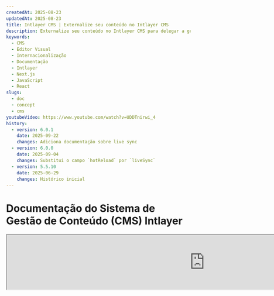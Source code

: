 ```yaml
---
createdAt: 2025-08-23
updatedAt: 2025-08-23
title: Intlayer CMS | Externalize seu conteúdo no Intlayer CMS
description: Externalize seu conteúdo no Intlayer CMS para delegar a gestão do seu conteúdo para sua equipe.
keywords:
  - CMS
  - Editor Visual
  - Internacionalização
  - Documentação
  - Intlayer
  - Next.js
  - JavaScript
  - React
slugs:
  - doc
  - concept
  - cms
youtubeVideo: https://www.youtube.com/watch?v=UDDTnirwi_4
history:
  - version: 6.0.1
    date: 2025-09-22
    changes: Adiciona documentação sobre live sync
  - version: 6.0.0
    date: 2025-09-04
    changes: Substitui o campo `hotReload` por `liveSync`
  - version: 5.5.10
    date: 2025-06-29
    changes: Histórico inicial
---
```


# Documentação do Sistema de Gestão de Conteúdo (CMS) Intlayer

<iframe title="Editor Visual + CMS para sua Aplicação Web: Intlayer Explicado" class="m-auto aspect-[16/9] w-full overflow-hidden rounded-lg border-0" allow="autoplay; gyroscope;" loading="lazy" width="1080" height="auto" src="https://www.youtube.com/embed/UDDTnirwi_4?autoplay=0&amp;origin=http://intlayer.org&amp;controls=0&amp;rel=1"/>

O Intlayer CMS é uma aplicação que permite externalizar o conteúdo de um projeto Intlayer.

Para isso, o Intlayer introduz o conceito de 'dicionários distantes'.

![Interface do Intlayer CMS](https://github.com/aymericzip/intlayer/blob/main/docs/assets/CMS.png)

## Entendendo os dicionários distantes

O Intlayer faz uma distinção entre dicionários 'locais' e 'distantes'.

- Um dicionário 'local' é um dicionário que é declarado no seu projeto Intlayer. Como o arquivo de declaração de um botão, ou sua barra de navegação. Externalizar seu conteúdo não faz sentido neste caso porque esse conteúdo não deve mudar com frequência.

- Um dicionário 'distante' é um dicionário que é gerenciado através do Intlayer CMS. Pode ser útil para permitir que sua equipe gerencie seu conteúdo diretamente no seu site, e também tem como objetivo usar recursos de testes A/B e otimização automática de SEO.

## Editor visual vs CMS

O editor [Intlayer Visual](https://github.com/aymericzip/intlayer/blob/main/docs/docs/pt/intlayer_visual_editor.md) é uma ferramenta que permite gerenciar seu conteúdo em um editor visual para dicionários locais. Uma vez que uma alteração é feita, o conteúdo será substituído na base de código. Isso significa que a aplicação será reconstruída e a página será recarregada para exibir o novo conteúdo.

Em contraste, o Intlayer CMS é uma ferramenta que permite gerenciar seu conteúdo em um editor visual para dicionários distantes. Uma vez que uma alteração é feita, o conteúdo **não** impactará sua base de código. E o site exibirá automaticamente o conteúdo alterado.

## Integração

Para mais detalhes sobre como instalar o pacote, veja a seção relevante abaixo:

### Integração com Next.js

Para integração com Next.js, consulte o [guia de configuração](https://github.com/aymericzip/intlayer/blob/main/docs/docs/pt/intlayer_with_nextjs_15.md).

### Integração com Create React App

Para integração com Create React App, consulte o [guia de configuração](https://github.com/aymericzip/intlayer/blob/main/docs/docs/pt/intlayer_with_create_react_app.md).

### Integração com Vite + React

Para integração com Vite + React, consulte o [guia de configuração](https://github.com/aymericzip/intlayer/blob/main/docs/docs/pt/intlayer_with_vite+react.md).

## Configuração

No seu arquivo de configuração do Intlayer, você pode personalizar as configurações do CMS:

```typescript fileName="intlayer.config.ts" codeFormat="typescript"
import type { IntlayerConfig } from "intlayer";

const config: IntlayerConfig = {
  // ... outras configurações
  editor: {
    /**
     * Obrigatório
     *
     * A URL da aplicação.
     * Esta é a URL alvo do editor visual.
     */
    applicationURL: process.env.INTLAYER_APPLICATION_URL,

    /**
     * Obrigatório
     *
     * Client ID e client secret são necessários para ativar o editor.
     * Eles permitem identificar o usuário que está editando o conteúdo.
     * Podem ser obtidos criando um novo cliente no Painel do Intlayer - Projetos (https://intlayer.org/dashboard/projects).
     * clientId: process.env.INTLAYER_CLIENT_ID,
     * clientSecret: process.env.INTLAYER_CLIENT_SECRET,
     */
    clientId: process.env.INTLAYER_CLIENT_ID,
    clientSecret: process.env.INTLAYER_CLIENT_SECRET,

    /**
     * Opcional
     *
     * No caso de estar a hospedar o Intlayer CMS por conta própria, pode definir a URL do CMS.
     *
     * A URL do Intlayer CMS.
     * Por padrão, está definida para https://intlayer.org
     */
    cmsURL: process.env.INTLAYER_CMS_URL,

    /**
     * Opcional
     *
     * No caso de estar a hospedar o Intlayer CMS por conta própria, pode definir a URL do backend.
     *
     * A URL do Intlayer CMS.
     * Por padrão, está definida para https://back.intlayer.org
     */
    backendURL: process.env.INTLAYER_BACKEND_URL,
  },
};

export default config;
```

```javascript fileName="intlayer.config.mjs" codeFormat="esm"
/** @type {import('intlayer').IntlayerConfig} */
const config = {
  // ... outras configurações
  editor: {
    /**
     * Obrigatório
     *
     * A URL da aplicação.
     * Esta é a URL alvo do editor visual.
     */
    applicationURL: process.env.INTLAYER_APPLICATION_URL,

    /**
     * Obrigatório
     *
     * O ID do cliente e o segredo do cliente são necessários para ativar o editor.
     * Eles permitem identificar o utilizador que está a editar o conteúdo.
     * Podem ser obtidos criando um novo cliente no Intlayer Dashboard - Projects (https://intlayer.org/dashboard/projects).
     * clientId: process.env.INTLAYER_CLIENT_ID,
     * clientSecret: process.env.INTLAYER_CLIENT_SECRET,
     */
    clientId: process.env.INTLAYER_CLIENT_ID,
    clientSecret: process.env.INTLAYER_CLIENT_SECRET,

    /**
     * Opcional
     *
     * No caso de estar a hospedar o Intlayer CMS por conta própria, pode definir a URL do CMS.
     *
     * A URL do Intlayer CMS.
     * Por padrão, está definida como https://intlayer.org
     */
    cmsURL: process.env.INTLAYER_CMS_URL,

    /**
     * Opcional
     *
     * No caso de estar a hospedar o Intlayer CMS por conta própria, pode definir a URL do backend.
     *
     * A URL do Intlayer CMS.
     * Por padrão, está definida como https://back.intlayer.org
     */
    backendURL: process.env.INTLAYER_BACKEND_URL,
  },
};

export default config;
```

```javascript fileName="intlayer.config.cjs" codeFormat="commonjs"
/** @type {import('intlayer').IntlayerConfig} */
const config = {
  // ... outras configurações
  editor: {
    /**
     * Obrigatório
     *
     * A URL da aplicação.
     * Esta é a URL alvo do editor visual.
     */
    applicationURL: process.env.INTLAYER_APPLICATION_URL,

    /**
     * Obrigatório
     *
     * O Client ID e o client secret são necessários para ativar o editor.
     * Eles permitem identificar o utilizador que está a editar o conteúdo.
     * Podem ser obtidos criando um novo cliente no Intlayer Dashboard - Projects (https://intlayer.org/dashboard/projects).
     * clientId: process.env.INTLAYER_CLIENT_ID,
     * clientSecret: process.env.INTLAYER_CLIENT_SECRET,
     */
    clientId: process.env.INTLAYER_CLIENT_ID,
    clientSecret: process.env.INTLAYER_CLIENT_SECRET,

    /**
     * Opcional
     *
     * No caso de estar a hospedar o Intlayer CMS por conta própria, pode definir a URL do CMS.
     *
     * A URL do Intlayer CMS.
     * Por padrão, está definida como https://intlayer.org
     */
    cmsURL: process.env.INTLAYER_CMS_URL,

    /**
     * Opcional
     *
     * No caso de estar a hospedar o Intlayer CMS por conta própria, pode definir a URL do backend.
     *
     * A URL do Intlayer CMS.
     * Por padrão, está definida como https://back.intlayer.org
     */
    backendURL: process.env.INTLAYER_BACKEND_URL,
  },
};

module.exports = config;
```

> Se não tiver um client ID e client secret, pode obtê-los criando um novo cliente no [Intlayer Dashboard - Projects](https://intlayer.org/dashboard/projects).

> Para ver todos os parâmetros disponíveis, consulte a [documentação de configuração](https://github.com/aymericzip/intlayer/blob/main/docs/docs/pt/configuration.md).

## Usando o CMS

### Enviar a sua configuração

Para configurar o Intlayer CMS, pode usar os comandos do [intlayer CLI](https://github.com/aymericzip/intlayer/tree/main/docs/pt/intlayer_cli.md).

```bash
npx intlayer config push
```

> Se usar variáveis de ambiente no seu ficheiro de configuração `intlayer.config.ts`, pode especificar o ambiente desejado usando o argumento `--env`:

```bash
npx intlayer config push --env production
```

Este comando envia a sua configuração para o Intlayer CMS.

### Enviar um dicionário

Para transformar os seus dicionários de localidade num dicionário remoto, pode usar os comandos do [intlayer CLI](https://github.com/aymericzip/intlayer/tree/main/docs/pt/intlayer_cli.md).

```bash
npx intlayer dictionary push -d my-first-dictionary-key
```

> Se usar variáveis de ambiente no seu ficheiro de configuração `intlayer.config.ts`, pode especificar o ambiente desejado usando o argumento `--env`:

```bash
npx intlayer dictionary push -d my-first-dictionary-key --env production
```

Este comando envia os seus dicionários de conteúdo iniciais, tornando-os disponíveis para obtenção e edição assíncronas através da plataforma Intlayer.

### Editar o dicionário

Depois, poderá ver e gerir o seu dicionário no [Intlayer CMS](https://intlayer.org/dashboard/content).

## Sincronização ao vivo

A Sincronização ao Vivo permite que a sua aplicação reflita as alterações de conteúdo do CMS em tempo de execução. Não é necessário reconstruir ou reimplantar. Quando ativada, as atualizações são transmitidas para um servidor de Sincronização ao Vivo que atualiza os dicionários que a sua aplicação lê.

> A Sincronização ao Vivo requer uma conexão contínua com o servidor e está disponível no plano enterprise.

Ative a Sincronização ao Vivo atualizando a sua configuração Intlayer:

```typescript fileName="intlayer.config.ts" codeFormat="typescript"
import type { IntlayerConfig } from "intlayer";

const config: IntlayerConfig = {
  // ... outras configurações
  editor: {
    /**
     * Ativa o recarregamento a quente das configurações de localidade quando são detetadas alterações.
     * Por exemplo, quando um dicionário é adicionado ou atualizado, a aplicação atualiza
     * o conteúdo exibido na página.
     *
     * Como o recarregamento a quente requer uma conexão contínua com o servidor, está
     * disponível apenas para clientes do plano `enterprise`.
     *
     * Padrão: false
     */
    liveSync: true,
  },
  build: {
    /**
     * Controla como os dicionários são importados:
     *
     * - "live": Os dicionários são buscados dinamicamente usando a API de Sincronização ao Vivo.
     *   Substitui useIntlayer por useDictionaryDynamic.
     *
     * Nota: O modo live usa a API de Sincronização ao Vivo para buscar os dicionários. Se a chamada da API
     * falhar, os dicionários são importados dinamicamente.
     * Nota: Apenas dicionários com conteúdo remoto e sinalizadores "live" usam o modo live.
     * Outros usam o modo dinâmico para melhor desempenho.
     */
    importMode: "live",
  },
};

export default config;
```

```javascript fileName="intlayer.config.mjs" codeFormat="esm"
/** @type {import('intlayer').IntlayerConfig} */
const config = {
  // ... outras configurações
  editor: {
    /**
     * Habilita o recarregamento a quente das configurações de localidade quando alterações são detectadas.
     * Por exemplo, quando um dicionário é adicionado ou atualizado, a aplicação atualiza
     * o conteúdo exibido na página.
     *
     * Como o recarregamento a quente requer uma conexão contínua com o servidor, ele está
     * disponível apenas para clientes do plano `enterprise`.
     *
     * Padrão: false
     */
    liveSync: true,
  },
  build: {
    /**
     * Controla como os dicionários são importados:
     *
     * - "live": Os dicionários são buscados dinamicamente usando a API de Sincronização ao Vivo.
     *   Substitui useIntlayer por useDictionaryDynamic.
     *
     * Nota: O modo live usa a API de Sincronização ao Vivo para buscar os dicionários. Se a chamada da API
     * falhar, os dicionários são importados dinamicamente.
     * Nota: Apenas dicionários com conteúdo remoto e sinalizadores "live" usam o modo live.
     * Outros usam o modo dinâmico para melhor desempenho.
     */
    importMode: "live",
  },
};

export default config;
```

```javascript fileName="intlayer.config.cjs" codeFormat="commonjs"
/** @type {import('intlayer').IntlayerConfig} */
const config = {
  // ... outras configurações
  editor: {
    /**
     * Habilita o recarregamento a quente das configurações de localidade quando alterações são detectadas.
     * Por exemplo, quando um dicionário é adicionado ou atualizado, a aplicação atualiza
     * o conteúdo exibido na página.
     *
     * Como o recarregamento a quente requer uma conexão contínua com o servidor, ele está
     * disponível apenas para clientes do plano `enterprise`.
     *
     * Padrão: false
     */
    liveSync: true,

    /**
     * A porta do servidor Live Sync.
     *
     * Padrão: 4000
     */
    liveSyncPort: 4000,

    /**
     * A URL do servidor Live Sync.
     *
     * Padrão: http://localhost:{liveSyncPort}
     */
    liveSyncURL: "https://live.example.com",
  },
  build: {
    /**
     * Controla como os dicionários são importados:
     *
     * - "live": Os dicionários são buscados dinamicamente usando a API Live Sync.
     *   Substitui useIntlayer por useDictionaryDynamic.
     *
     * Nota: O modo live usa a API Live Sync para buscar os dicionários. Se a chamada da API
     * falhar, os dicionários são importados dinamicamente.
     * Nota: Apenas dicionários com conteúdo remoto e sinalizadores "live" usam o modo live.
     * Outros usam o modo dinâmico para melhor desempenho.
     */
    importMode: "live",
  },
};

module.exports = config;
```

Inicie o servidor Live Sync para envolver sua aplicação:

Exemplo usando Next.js:

```json5 fileName="package.json"
{
  "scripts": {
    // ... outros scripts
    "build": "next build",
    "dev": "next dev",
    "start": "npx intlayer live --process 'next start'",
  },
}
```

Exemplo usando Vite:

```json5 fileName="package.json"
{
  "scripts": {
    // ... outros scripts
    "build": "vite build",
    "dev": "vite dev",
    "start": "npx intlayer live --process 'vite start'",
  },
}
```

O servidor Live Sync envolve sua aplicação e aplica automaticamente o conteúdo atualizado assim que ele chega.

Para receber notificações de alterações do CMS, o servidor Live Sync mantém uma conexão SSE com o backend. Quando o conteúdo muda no CMS, o backend encaminha a atualização para o servidor Live Sync, que grava os novos dicionários. Sua aplicação refletirá a atualização na próxima navegação ou recarregamento do navegador — sem necessidade de reconstrução.

Fluxograma (CMS/Backend -> Servidor Live Sync -> Servidor de Aplicação -> Frontend):

![Esquema Lógico do Live Sync](https://github.com/aymericzip/intlayer/blob/main/docs/assets/live_sync_logic_schema.svg)

Como funciona:

![Fluxo Live Sync CMS/Backend/Servidor Live Sync/Servidor de Aplicação/Frontend](https://github.com/aymericzip/intlayer/blob/main/docs/assets/live_sync_flow_scema.svg)

### Fluxo de trabalho de desenvolvimento (local)

- Em desenvolvimento, todos os dicionários remotos são buscados quando a aplicação inicia, para que você possa testar atualizações rapidamente.
- Para testar o Live Sync localmente com Next.js, envolva seu servidor de desenvolvimento:

```json5 fileName="package.json"
{
  "scripts": {
    // ... outros scripts
    "dev": "npx intlayer live --process 'next dev'",
    // "dev": "npx intlayer live --process 'vite dev'", // Para Vite
  },
}
```

Habilite a otimização para que o Intlayer aplique as transformações de importação Live durante o desenvolvimento:

```typescript fileName="intlayer.config.ts" codeFormat="typescript"
import type { IntlayerConfig } from "intlayer";

const config: IntlayerConfig = {
  editor: {
    applicationURL: "http://localhost:5173",
    liveSyncURL: "http://localhost:4000",
    liveSync: true,
  },
  build: {
    optimize: true,
    importMode: "live",
  },
};

export default config;
```

```javascript fileName="intlayer.config.mjs" codeFormat="esm"
/** @type {import('intlayer').IntlayerConfig} */
const config = {
  editor: {
    applicationURL: "http://localhost:5173",
    liveSyncURL: "http://localhost:4000",
    liveSync: true,
  },
  build: {
    optimize: true,
    importMode: "live",
  },
};

export default config;
```

```javascript fileName="intlayer.config.cjs" codeFormat="commonjs"
/** @type {import('intlayer').IntlayerConfig} */
const config = {
  editor: {
    applicationURL: "http://localhost:5173",
    liveSyncURL: "http://localhost:4000",
    liveSync: true,
  },
  build: {
    optimize: true,
    importMode: "live",
  },
};

module.exports = config;
```

Esta configuração envolve seu servidor de desenvolvimento com o servidor Live Sync, busca dicionários remotos na inicialização e transmite atualizações do CMS via SSE. Atualize a página para ver as mudanças.

Notas e restrições:

- Adicione a origem do live sync à política de segurança do seu site (CSP). Certifique-se de que a URL do live sync esteja permitida em `connect-src` (e `frame-ancestors`, se relevante).
- O Live Sync não funciona com saída estática. Para Next.js, a página deve ser dinâmica para receber atualizações em tempo de execução (por exemplo, use `generateStaticParams`, `generateMetadata`, `getServerSideProps` ou `getStaticProps` adequadamente para evitar restrições de somente estático).
  /// No CMS, cada dicionário possui uma flag `live`. Apenas dicionários com `live=true` são buscados via API de sincronização ao vivo; os demais são importados dinamicamente e permanecem inalterados em tempo de execução.
  /// A flag `live` é avaliada para cada dicionário no momento da compilação. Se o conteúdo remoto não foi marcado como `live=true` durante a compilação, você deve recompilar para habilitar a Sincronização ao Vivo para esse dicionário.
  /// O servidor de sincronização ao vivo deve ter permissão para escrever em `.intlayer`. Em contêineres, assegure o acesso de escrita a `/.intlayer`.
  ///
  /// ## Depuração
  ///
  /// Se você encontrar algum problema com o CMS, verifique o seguinte:
  ///
  /// - A aplicação está em execução.
  ///
  /// - A configuração do [`editor`](https://intlayer.org/doc/concept/configuration#editor-configuration) está corretamente definida no seu arquivo de configuração do Intlayer.
  /// - Campos obrigatórios:
- A URL da aplicação deve corresponder àquela que você definiu na configuração do editor (`applicationURL`).
- A URL do CMS

- Certifique-se de que a configuração do projeto foi enviada para o Intlayer CMS.

- O editor visual usa um iframe para exibir seu site. Certifique-se de que a Política de Segurança de Conteúdo (CSP) do seu site permita a URL do CMS como `frame-ancestors` ('https://intlayer.org' por padrão). Verifique o console do editor para qualquer erro.
